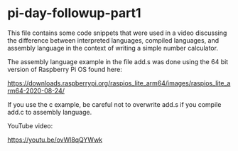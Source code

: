# pi-day-followup-part1

This file contains some code snippets that were used in a video
discussing the difference between interpreted languages,
compiled languages, and assembly language in the context of
writing a simple number calculator.

The assembly language example in the file add.s was done using
the 64 bit version of Raspberry Pi OS found here:

https://downloads.raspberrypi.org/raspios_lite_arm64/images/raspios_lite_arm64-2020-08-24/

If you use the c example, be careful not to overwrite add.s if you compile add.c to assembly language.

YouTube video:

https://youtu.be/ovWl8qQYWwk
